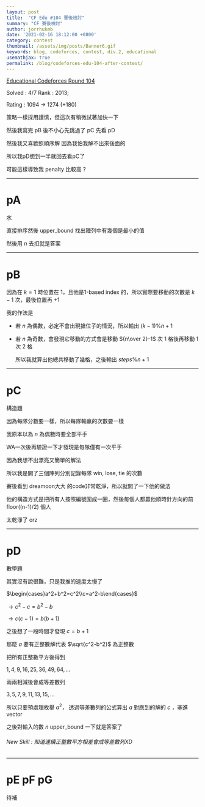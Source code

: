 ```yaml
---
layout: post
title:  "CF Edu #104 賽後檢討"
summary: "CF 賽後檢討"
author: jorrhukmb
date: '2021-02-16 18:12:00 +0800'
category: contest
thumbnail: /assets/img/posts/Banner6.gif
keywords: blog, codeforces, contest, div.2, educational
usemathjax: true
permalink: /blog/codeforces-edu-104-after-contest/
---
```


[Educational Codeforces Round 104](https://codeforces.com/contest/1487)

Solved : 4/7  Rank : 2013;

Rating : 1094 -> 1274 (+180)

策略一樣採用謹慎，但這次有稍微試著加快一下

然後我寫完 pB 後不小心先跳過了 pC 先看 pD

然後我又喜歡照順序解 因為我怕我解不出來後面的

所以我pD想到一半就回去看pC了

可能這樣導致我 penalty 比較高 ?

---

# pA

水

直接排序然後 upper_bound 找出陣列中有幾個是最小的值

然後用 $n$ 去扣就是答案

---

# pB

因為在 $k=1$ 時位置在 $1$，且他是1-based index 的，所以實際要移動的次數是 $k-1$ 次，最後位置再 +1

我的作法是

- 若 $n$ 為偶數，必定不會出現搶位子的情況，所以輸出 $(k-1)\%n+1$

- 若 $n$ 為奇數，會發現它移動的方式會是移動 ${n\over 2}-1$ 次 $1$ 格後再移動 $1$ 次 $2$ 格

  所以我就算出他總共移動了幾格，之後輸出 $steps\%n+1$

---

# pC

構造題

因為每隊分數要一樣，所以每隊輸贏的次數要一樣

我原本以為 $n$ 為偶數時要全部平手

WA一次後再驗證一下才發現是每隊僅有一次平手

因為我想不出漂亮又簡單的解法

所以我是開了三個陣列分別記錄每隊 win, lose, tie 的次數

賽後看到 dreamoon大大 的code非常乾淨，所以就問了一下他的做法

他的構造方式是把所有人按照編號圍成一圈，然後每個人都贏他順時針方向的前 floor((n-1)/2) 個人

太乾淨了 orz

---

# pD

數學題

其實沒有說很難，只是我推的速度太慢了

$\begin{cases}a^2+b^2=c^2\\c=a^2-b\end{cases}$

$\rightarrow c^2-c=b^2-b$

$\rightarrow c(c-1)=b(b+1)$

之後想了一段時間才發現 $c = b+1$

那麼 $a$ 要有正整數解代表 $\sqrt{c^2-b^2}$ 為正整數

把所有正整數平方後得到

$1,4,9,16,25,36,49,64,...$

兩兩相減後會成等差數列

$3,5,7,9,11,13,15,...$

所以只要預處理枚舉 $a^2$， 透過等差數列的公式算出 $a$ 對應到的解的 $c$ ，塞進vector

之後對輸入的數 $n$ upper_bound 一下就是答案了

###### New Skill : 知道連續正整數平方相差會成等差數列XD

---

# pE pF pG

待補